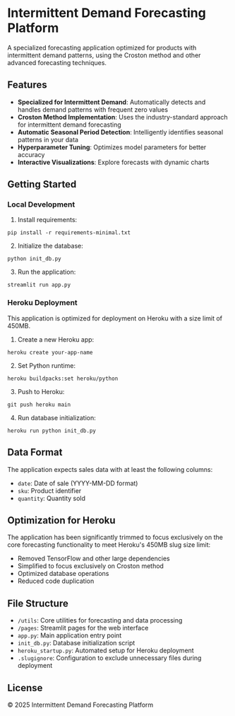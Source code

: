 # Intermittent Demand Forecasting Platform

A specialized forecasting application optimized for products with intermittent demand patterns, using the Croston method and other advanced forecasting techniques.

## Features

- **Specialized for Intermittent Demand**: Automatically detects and handles demand patterns with frequent zero values
- **Croston Method Implementation**: Uses the industry-standard approach for intermittent demand forecasting
- **Automatic Seasonal Period Detection**: Intelligently identifies seasonal patterns in your data
- **Hyperparameter Tuning**: Optimizes model parameters for better accuracy
- **Interactive Visualizations**: Explore forecasts with dynamic charts

## Getting Started

### Local Development

1. Install requirements:
```
pip install -r requirements-minimal.txt
```

2. Initialize the database:
```
python init_db.py
```

3. Run the application:
```
streamlit run app.py
```

### Heroku Deployment

This application is optimized for deployment on Heroku with a size limit of 450MB.

1. Create a new Heroku app:
```
heroku create your-app-name
```

2. Set Python runtime:
```
heroku buildpacks:set heroku/python
```

3. Push to Heroku:
```
git push heroku main
```

4. Run database initialization:
```
heroku run python init_db.py
```

## Data Format

The application expects sales data with at least the following columns:
- `date`: Date of sale (YYYY-MM-DD format)
- `sku`: Product identifier
- `quantity`: Quantity sold

## Optimization for Heroku

The application has been significantly trimmed to focus exclusively on the core forecasting functionality to meet Heroku's 450MB slug size limit:

- Removed TensorFlow and other large dependencies
- Simplified to focus exclusively on Croston method
- Optimized database operations
- Reduced code duplication

## File Structure

- `/utils`: Core utilities for forecasting and data processing
- `/pages`: Streamlit pages for the web interface
- `app.py`: Main application entry point
- `init_db.py`: Database initialization script
- `heroku_startup.py`: Automated setup for Heroku deployment
- `.slugignore`: Configuration to exclude unnecessary files during deployment

## License

© 2025 Intermittent Demand Forecasting Platform
